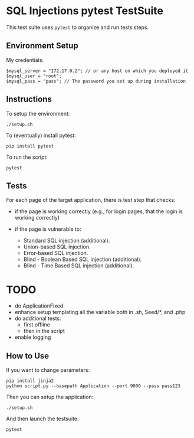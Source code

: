 # SQL Injections pytest TestSuite
This test suite uses ```pytest``` to organize and run tests steps.

## Environment Setup
My credentials:
```
$mysql_server = "172.17.0.2"; // or any host on which you deployed it
$mysql_user = "root";
$mysql_pass = "pass"; // The password you set up during installation
```

## Instructions
To setup the environment:
```
./setup.sh
```

To (eventually) install pytest:
```
pip install pytest
```

To run the script:
```
pytest
```


## Tests
For each page of the target application, there is test step that checks:

- if the page is working correctly (e.g., for login pages, that the login is working correctly)

- if the page is vulnerable to: 
    - Standard SQL injection (additional).
    - Union-based SQL injection.
    - Error-based SQL injection.
    - Blind - Boolean Based SQL injection (additional).
    - Blind - Time Based SQL injection (additional).


# TODO
- do ApplicationFixed
- enhance setup templating all the variable both in .sh, Seed/*, and .php
- do additional tests:
    - first offline
    - then in the script
- enable logging

## How to Use

If you want to change parameters:

```
pip install jinja2
python script.py --basepath Application --port 9000 --pass pass123
```

Then you can setup the application:
```
./setup.sh
```

And then launch the testsuite:
```
pytest
```